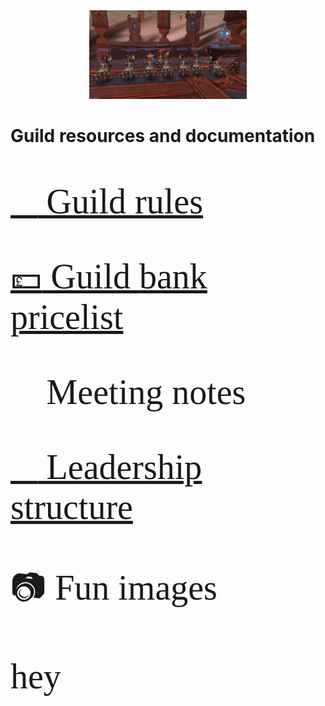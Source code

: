 <head>
<link rel="stylesheet" type="text/css" href="/css/main.css">
</head>

  
<div align="center"> <img src="images/groupmount.png" alt="drawing" width="50%"/>  </div>

# Guild resources and documentation  

<span style="font-family:Papyrus; font-size:4em;">
  
[:page_with_curl: Guild rules](/rules) 

[:pound: Guild bank pricelist](pricelist.md)  

:closed_book: Meeting notes 

[:crown:  Leadership structure](/leadership)  

:camera: Fun images 
  
 hey

